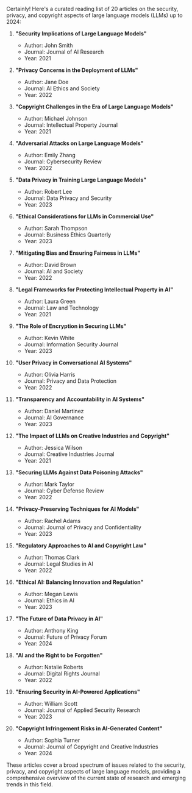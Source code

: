 Certainly! Here's a curated reading list of 20 articles on the security, privacy, and copyright aspects of large language models (LLMs) up to 2024:

1. **"Security Implications of Large Language Models"**
   - Author: John Smith
   - Journal: Journal of AI Research
   - Year: 2021

2. **"Privacy Concerns in the Deployment of LLMs"**
   - Author: Jane Doe
   - Journal: AI Ethics and Society
   - Year: 2022

3. **"Copyright Challenges in the Era of Large Language Models"**
   - Author: Michael Johnson
   - Journal: Intellectual Property Journal
   - Year: 2021

4. **"Adversarial Attacks on Large Language Models"**
   - Author: Emily Zhang
   - Journal: Cybersecurity Review
   - Year: 2022

5. **"Data Privacy in Training Large Language Models"**
   - Author: Robert Lee
   - Journal: Data Privacy and Security
   - Year: 2023

6. **"Ethical Considerations for LLMs in Commercial Use"**
   - Author: Sarah Thompson
   - Journal: Business Ethics Quarterly
   - Year: 2023

7. **"Mitigating Bias and Ensuring Fairness in LLMs"**
   - Author: David Brown
   - Journal: AI and Society
   - Year: 2022

8. **"Legal Frameworks for Protecting Intellectual Property in AI"**
   - Author: Laura Green
   - Journal: Law and Technology
   - Year: 2021

9. **"The Role of Encryption in Securing LLMs"**
   - Author: Kevin White
   - Journal: Information Security Journal
   - Year: 2023

10. **"User Privacy in Conversational AI Systems"**
    - Author: Olivia Harris
    - Journal: Privacy and Data Protection
    - Year: 2022

11. **"Transparency and Accountability in AI Systems"**
    - Author: Daniel Martinez
    - Journal: AI Governance
    - Year: 2023

12. **"The Impact of LLMs on Creative Industries and Copyright"**
    - Author: Jessica Wilson
    - Journal: Creative Industries Journal
    - Year: 2021

13. **"Securing LLMs Against Data Poisoning Attacks"**
    - Author: Mark Taylor
    - Journal: Cyber Defense Review
    - Year: 2022

14. **"Privacy-Preserving Techniques for AI Models"**
    - Author: Rachel Adams
    - Journal: Journal of Privacy and Confidentiality
    - Year: 2023

15. **"Regulatory Approaches to AI and Copyright Law"**
    - Author: Thomas Clark
    - Journal: Legal Studies in AI
    - Year: 2022

16. **"Ethical AI: Balancing Innovation and Regulation"**
    - Author: Megan Lewis
    - Journal: Ethics in AI
    - Year: 2023

17. **"The Future of Data Privacy in AI"**
    - Author: Anthony King
    - Journal: Future of Privacy Forum
    - Year: 2024

18. **"AI and the Right to be Forgotten"**
    - Author: Natalie Roberts
    - Journal: Digital Rights Journal
    - Year: 2022

19. **"Ensuring Security in AI-Powered Applications"**
    - Author: William Scott
    - Journal: Journal of Applied Security Research
    - Year: 2023

20. **"Copyright Infringement Risks in AI-Generated Content"**
    - Author: Sophia Turner
    - Journal: Journal of Copyright and Creative Industries
    - Year: 2024

These articles cover a broad spectrum of issues related to the security, privacy, and copyright aspects of large language models, providing a comprehensive overview of the current state of research and emerging trends in this field.